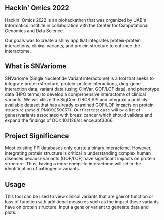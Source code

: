 ## Hackin' Omics 2022

Hackin' Omics 2022 is an biohackathon that was organized by UAB's Informatics Institute in collaboration with the Center for Computational Genomics and Data Science. 

Our goals was to create a shiny app that integrates protein-protein interactions, clinical variants, and protein structure to enhance the interactome.

## What is SNVariome

SNVariome (Single Nucleotide Variant interactome) is a tool that seeks to integrate protein structure, protein-protein interactions, drug-gene interaction data, variant data (using ClinVar, GOF/LOF data), and phenotype data (HPO terms) to develop a comprehensive interactome of clinical variants. We will utilize the SigCom LINCS API and integrate a publicly available dataset that has already examined GOF/LOF impacts on protein structure (pmcid: PMC9259657). Our first test case will be a list of genes/variants associated with breast cancer which should validate and expand the findings of DOI: 10.1126/science.abf3066.

## Project Significance

Most existing PPI databases only curate a binary interactome. However, integrating protein structure is critical in understanding complex human diseases because variants (GOF/LOF) have significant impacts on protein structure. Thus, having a more complete interactome will aid in the identification of pathogenic variants.

## Usage

This tool can be used to view clinical variants that are gain of function or loss of function with additional measures such as the impact these variants have on protein structure. Input a gene or variant to generate data and plots.
